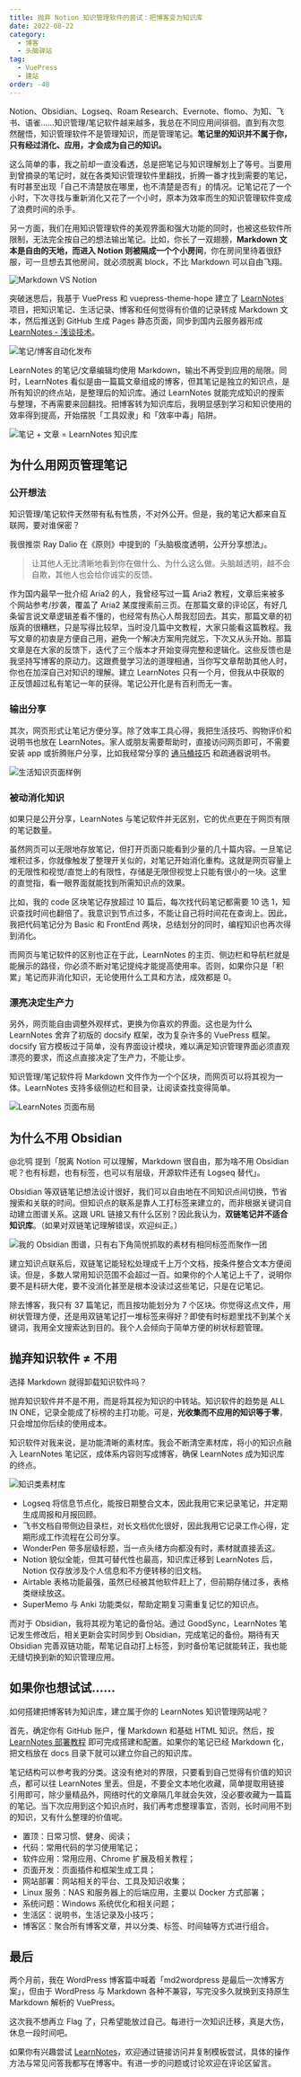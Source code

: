 ```yaml
---
title: 抛弃 Notion 知识管理软件的尝试：把博客变为知识库
date: 2022-08-22
category:
  - 博客
  - 头脑驿站
tag:
  - VuePress
  - 建站
order: -48
---
```


Notion、Obsidian、Logseq、Roam Research、Evernote、flomo、为知、飞书、语雀……知识管理/笔记软件越来越多，我总在不同应用间徘徊。直到有次忽然醒悟，知识管理软件不是管理知识，而是管理笔记。**笔记里的知识并不属于你，只有经过消化、应用，才会成为自己的知识。**

这么简单的事，我之前却一直没看透，总是把笔记与知识理解划上了等号。当要用到曾摘录的笔记时，就在各类知识管理软件里翻找，折腾一番才找到需要的笔记，有时甚至出现「自己不清楚放在哪里，也不清楚是否有」的情况。记笔记花了一个小时，下次寻找与重新消化又花了一个小时，原本为效率而生的知识管理软件变成了浪费时间的杀手。

另一方面，我们在用知识管理软件的美观界面和强大功能的同时，也被这些软件所限制，无法完全按自己的想法输出笔记。比如，你长了一双翅膀，**Markdown 文本是自由的天地，而进入 Notion 则被隔成一个个小房间**，你在房间里待着很舒服，可一旦想去其他房间，就必须脱离 block，不比 Markdown 可以自由飞翔。

![](http://tc.seoipo.com/2022-08-22-18-02-07.png "Markdown VS Notion")

突破迷思后，我基于 VuePress 和 vuepress-theme-hope 建立了 [LearnNotes](https://github.com/token01) 项目，把知识笔记、生活记录、博客和任何觉得有价值的记录转成 Markdown 文本，然后推送到 GitHub 生成 Pages 静态页面，同步到国内云服务器形成 [LearnNotes - 浅谈技术](https://abelsun.tech/)。

![](http://tc.seoipo.com/2022-08-24-19-14-59.png "笔记/博客自动化发布")

LearnNotes 的笔记/文章编辑均使用 Markdown，输出不再受到应用的局限。同时，LearnNotes 看似是由一篇篇文章组成的博客，但其笔记是独立的知识点，是所有知识的终点站，是整理后的知识库。通过 LearnNotes 就能完成知识的搜索与整理，不再需要来回翻找。把博客转为知识库后，我明显感到学习和知识使用的效率得到提高，开始摆脱「工具奴隶」和「效率中毒」陷阱。

![](http://tc.seoipo.com/2022-08-22-19-28-25.png "笔记 + 文章 = LearnNotes 知识库")

## 为什么用网页管理笔记

### 公开想法

知识管理/笔记软件天然带有私有性质，不对外公开。但是，我的笔记大都来自互联网，要对谁保密？

我很推崇 Ray Dalio 在《原则》中提到的「头脑极度透明，公开分享想法」。

> 让其他人无比清晰地看到你在做什么、为什么这么做。头脑越透明，越不会自欺，其他人也会给你诚实的反馈。

作为国内最早一批介绍 Aria2 的人，我曾经写过一篇 Aria2 教程，文章后来被多个网站参考/抄袭，覆盖了 Aria2 某度搜索前三页。在那篇文章的评论区，有好几条留言说文章逻辑差看不懂的，也经常有热心人帮我怼回去。其实，那篇文章的初版真的很糟糕，只是写得比较早，当时没几篇中文教程，大家只能看这篇教程。我写文章的初衷是方便自己用，避免一个解决方案用完就忘，下次又从头开始。那篇文章是在大家的反馈下，迭代了三个版本才开始变得完整和逻辑化。这些反馈也是我坚持写博客的原动力。这跟费曼学习法的道理相通，当你写文章帮助其他人时，你也在加深自己对知识的理解。建立 LearnNotes 只有一个月，但我从中获取的正反馈超过私有笔记一年的获得。笔记公开化是有百利而无一害。

### 输出分享

其次，网页形式让笔记方便分享。除了效率工具心得，我把生活技巧、购物评价和说明书也放在 LearnNotes。家人或朋友需要帮助时，直接访问网页即可，不需要安装 app 或折腾账户分享，比如我经常分享的 [通马桶技巧](https://abelsun.tech/family/Maintenance.html#通马桶) 和疏通器说明书。

![](http://tc.seoipo.com/2022-08-19-22-52-29.png "生活知识页面样例")

### 被动消化知识

如果只是公开分享，LearnNotes 与笔记软件并无区别，它的优点更在于网页有限的笔记数量。

虽然网页可以无限地存放笔记，但打开页面只能看到少量的几十篇内容。一旦笔记堆积过多，你就像触发了整理开关似的，对笔记开始消化重构。这就是网页容量上的无限性和视觉/直觉上的有限性，存储是无限但视觉上只能有很小的一块。这里的直觉指，看一眼界面就能找到所需知识点的效果。

比如，我的 code 区块笔记存放超过 10 篇后，每次找代码笔记都需要 10 选 1，知识查找时间也翻倍了。我意识到节点过多，不能让自己将时间花在查询上。因此，我把代码笔记分为 Basic 和 FrontEnd 两块，总结划分的同时，编程知识也再次得到消化。

而网页与笔记软件的区别也正在于此，LearnNotes 的主页、侧边栏和导航栏就是能展示的路径，你必须不断对笔记提纯才能提高使用率。否则，如果你只是「积累」笔记而非消化知识，无论使用什么工具和方法，成效都是 0。

### 漂亮决定生产力

另外，网页能自由调整外观样式，更换为你喜欢的界面。这也是为什么 LearnNotes 舍弃了初版的 docsify 框架，改为复杂许多的 VuePress 框架。docsify 官方模板过于简单，没有界面设计模块，难以满足知识管理界面必须直观漂亮的要求，而这点直接决定了生产力，不能让步。

知识管理/笔记软件将 Markdown 文件作为一个个区块，而网页可以将其视为一体。LearnNotes 支持多级侧边栏和目录，让阅读查找变得简单。

![](http://tc.seoipo.com/2022-08-19-22-42-03.png "LearnNotes 页面布局")

## 为什么不用 Obsidian

@北鸮 提到「脱离 Notion 可以理解，Markdown 很自由，那为啥不用 Obsidian 呢？也有标题，也有标签，也可以有层级，开源软件还有 Logseq 替代」。

Obsidian 等双链笔记想法设计很好，我们可以自由地在不同知识点间切换，节省搜索和关联的时间。但知识点的联系是靠人工打标签来建立的，而非根据关键词自动建立图谱关系。这跟 URL 链接又有什么区别？因此我认为，**双链笔记并不适合知识库**。（如果对双链笔记理解错误，欢迎纠正。）

![](http://tc.seoipo.com/2022-08-19-21-39-41.png?imageMogr2/thumbnail/!60p "我的 Obsidian 图谱，只有右下角简悦抓取的素材有相同标签而聚作一团")

建立知识点联系后，双链笔记能轻松处理成千上万个文档，按条件整合文本方便阅读。但是，多数人常用知识范围不会超过一百。如果你的个人笔记上千了，说明你要不是科研大佬，要不没消化甚至是根本没读过这些笔记，只是在记笔记。

除去博客，我只有 37 篇笔记，而且按功能划分为 7 个区块。你觉得这点文件，用树状管理方便，还是用双链笔记打一堆标签来得好？即使有时标题里找不到某个关键词，我用全文搜索达到目的。我个人会倾向于简单方便的树状标题管理。

## 抛弃知识软件 ≠ 不用

选择 Markdown 就得卸载知识软件吗？

抛弃知识软件并不是不用，而是将其视为知识的中转站。知识软件的趋势是 ALL IN ONE，记录全能成了标榜的主打功能。可是，**光收集而不应用的知识等于零**，只会增加你后续的使用成本。

知识软件对我来说，是功能清晰的素材库。我会不断清空素材库，将小的知识点融入 LearnNotes 笔记区，成体系内容则写成博客，确保 LearnNotes 成为知识库的终点。

![](http://tc.seoipo.com/2022-08-21-21-38-47.png "知识类素材库")

- Logseq 将信息节点化，能按日期整合文本，因此我用它来记录笔记，并定期生成周报和月报回顾。
- 飞书文档自带侧边目录栏，对长文档优化很好，因此我用它记录工作心得，定期形成工作流程在公司分享。
- WonderPen 带多层级标题，当一点头绪方向都没有时，素材就直接丢这。
- Notion 貌似全能，但其可替代性也最高，知识库迁移到 LearnNotes 后，Notion 仅存放涉及个人信息和不方便转移的旧文档。
- Airtable 表格功能最强，虽然已经被其他软件赶上了，但前期存储过多，表格类继续放这。
- SuperMemo 与 Anki 功能类似，帮助定期复习需重复记忆的知识点。

而对于 Obsidian，我将其视为笔记的备份站。通过 GoodSync，LearnNotes 笔记发生修改后，相关更新会实时同步到 Obsidian，完成笔记的备份。期待有天 Obsidian 完善双链功能，帮笔记自动打上标签，到时备份笔记就能转正，我也能无缝切换到新的知识管理应用。

## 如果你也想试试……

如何搭建把博客转为知识库，建立属于你的 LearnNotes 知识管理网站呢？

首先，确定你有 GitHub 账户，懂 Markdown 和基础 HTML 知识。然后，按 [LearnNotes 部署教程](https://abelsun.tech/#搭建-LearnNotes) 即可完成搭建和配置。如果你的笔记已经 Markdown 化，把文档放在 docs 目录下就可以建立你自己的知识库。

笔记结构可以参考我的分类。这没有绝对的界限，只要看到自己觉得有价值的知识点，都可以往 LearnNotes 里丢。但是，不要全文本地化收藏，简单提取用链接引用即可，除少量精品外，网络时代的文章隔几年就会失效，没必要收藏为一篇篇的笔记。当下次应用到这个知识点时，我们再考虑整理事宜，否则，长时间用不到的知识，又有什么整理的价值呢。

- 置顶：日常习惯、健身、阅读；
- 代码：常用代码的学习使用笔记；
- 软件应用：常用应用、Chrome 扩展及相关教程；
- 页面开发：页面插件和框架生成工具；
- 网站部署：网站相关的平台、工具及知识收集；
- Linux 服务：NAS 和服务器上的后端应用，主要以 Docker 方式部署；
- 系统问题：Windows 系统优化和相关问题；
- 生活区：说明书，生活记录及小技巧；
- 博客区：聚合所有博客文章，并以分类、标签、时间轴等方式进行组合。

## 最后

两个月前，我在 WordPress 博客篇中喊着「md2wordpress 是最后一次博客方案」，但由于 WordPress 与 Markdown 各种不兼容，写完没多久就换到支持原生 Markdown 解析的 VuePress。

这次我不想再立 Flag 了，只希望能放过自己。每进行一次知识迁移，真是大伤，休息一段时间吧。

如果你有兴趣尝试 [LearnNotes](https://abelsun.tech/)，欢迎通过链接访问并复制模板尝试，具体的操作方法与常见问答我都写在博客中。有进一步的问题或讨论欢迎在评论区留言。
